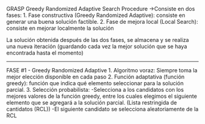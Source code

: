 GRASP
Greedy
Randomized
Adaptive
Search
Procedure
->Consiste en dos fases:
	1. Fase constructiva (Greedy Randomized Adaptive): consiste en generar una buena solución factible.
	2. Fase de mejora local (Local Search): consiste en mejorar localmente la solución

La solución obtenida después de las dos fases, se almacena y se realiza una nueva iteración (guardando cada vez la mejor solución que se haya encontrada hasta el momento)

------------------------------------------------------------------------------------------
FASE #1 - Greedy Randomized Adaptive
	1. Algoritmo voraz: Siempre toma la mejor elección disponible en cada paso
	2. Función adaptativa (función greedy): función que indica qué elemento seleccionar para la solución parcial.
	3. Selección probabilista: 
		-Selecciona a los candidatos con los mejores valores de la función greedy, entre los cuales elegimos el siguiente elemento que se agregará a la solución parcial. (Lista restringida de cantidatos (RCL))
		-El siguiente candidato se selecciona aleatoriamente de la RCL